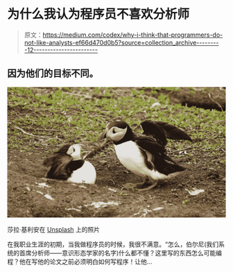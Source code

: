 # 为什么我认为程序员不喜欢分析师

> 原文：<https://medium.com/codex/why-i-think-that-programmers-do-not-like-analysts-ef66d470d0b5?source=collection_archive---------12----------------------->

## 因为他们的目标不同。

![](img/d48aa71486b40de7cdf9475f3d3cbdd2.png)

莎拉·基利安在 [Unsplash](https://unsplash.com?utm_source=medium&utm_medium=referral) 上的照片

在我职业生涯的初期，当我做程序员的时候，我很不满意。“怎么，伯尔尼(我们系统的首席分析师——意识形态学家的名字)什么都不懂？这里写的东西怎么可能编程？他在写他的论文之前必须明白如何写程序！让他…